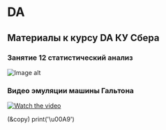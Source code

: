 # DA
## Материалы к курсу DA КУ Сбера 

### Занятие 12  статистический анализ

![Image alt](https://github.com/piton1/DA/blob/main/quant.png)

### Видео эмуляции машины Гальтона

[![Watch the video](https://img.youtube.com/vi/BFYbGYiUMx4/maxresdefault.jpg)](https://www.youtube.com/watch?v=BFYbGYiUMx4)
 
(&copy) 
print('\u00A9')
